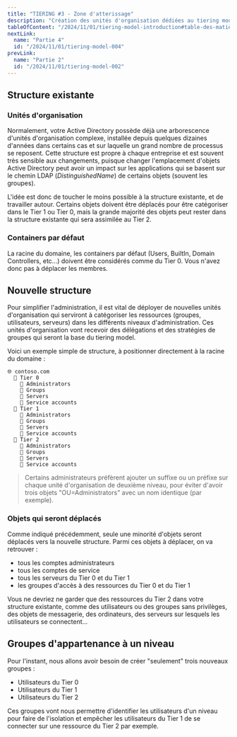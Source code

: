 ```yaml
---
title: "TIERING #3 - Zone d'atterissage"
description: "Création des unités d'organisation dédiées au tiering model"
tableOfContent: "/2024/11/01/tiering-model-introduction#table-des-matières"
nextLink:
  name: "Partie 4"
  id: "/2024/11/01/tiering-model-004"
prevLink:
  name: "Partie 2"
  id: "/2024/11/01/tiering-model-002"
---
```


## Structure existante

### Unités d'organisation

Normalement, votre Active Directory possède déjà une arborescence d'unités d'organisation complexe, installée depuis quelques dizaines d'années dans certains cas et sur laquelle un grand nombre de processus se reposent. Cette structure est propre à chaque entreprise et est souvent très sensible aux changements, puisque changer l'emplacement d'objets Active Directory peut avoir un impact sur les applications qui se basent sur le chemin LDAP (*DistinguishedName*) de certains objets (souvent les groupes).

L'idée est donc de toucher le moins possible à la structure existante, et de travailler autour. Certains objets doivent être déplacés pour être catégoriser dans le Tier 1 ou Tier 0, mais la grande majorité des objets peut rester dans la structure existante qui sera assimilée au Tier 2.

### Containers par défaut

La racine du domaine, les containers par défaut (Users, BuiltIn, Domain Controllers, etc...) doivent être considérés comme du Tier 0. Vous n'avez donc pas à déplacer les membres.

## Nouvelle structure

Pour simplifier l'administration, il est vital de déployer de nouvelles unités d'organisation qui serviront à catégoriser les ressources (groupes, utilisateurs, serveurs) dans les différents niveaux d'administration. Ces unités d'organisation vont recevoir des délégations et des stratégies de groupes qui seront la base du tiering model.

Voici un exemple simple de structure, à positionner directement à la racine du domaine :

```plaintext
🌐 contoso.com
  📁 Tier 0
    📁 Administrators
    📁 Groups
    📁 Servers
    📁 Service accounts
  📁 Tier 1
    📁 Administrators
    📁 Groups
    📁 Servers
    📁 Service accounts
  📁 Tier 2
    📁 Administrators
    📁 Groups
    📁 Servers
    📁 Service accounts
```

> Certains administrateurs préfèrent ajouter un suffixe ou un préfixe sur chaque unité d'organisation de deuxième niveau, pour éviter d'avoir trois objets "OU=Administrators" avec un nom identique (par exemple).

### Objets qui seront déplacés

Comme indiqué précédemment, seule une minorité d'objets seront déplacés vers la nouvelle structure. Parmi ces objets à déplacer, on va retrouver :

- tous les comptes administrateurs
- tous les comptes de service
- tous les serveurs du Tier 0 et du Tier 1
- les groupes d'accès à des ressources du Tier 0 et du Tier 1

Vous ne devriez ne garder que des ressources du Tier 2 dans votre structure existante, comme des utilisateurs ou des groupes sans privilèges, des objets de messagerie, des ordinateurs, des serveurs sur lesquels les utilisateurs se connectent...

## Groupes d'appartenance à un niveau

Pour l'instant, nous allons avoir besoin de créer "seulement" trois nouveaux groupes :

- Utilisateurs du Tier 0
- Utilisateurs du Tier 1
- Utilisateurs du Tier 2

Ces groupes vont nous permettre d'identifier les utilisateurs d'un niveau pour faire de l'isolation et empêcher les utilisateurs du Tier 1 de se connecter sur une ressource du Tier 2 par exemple.
